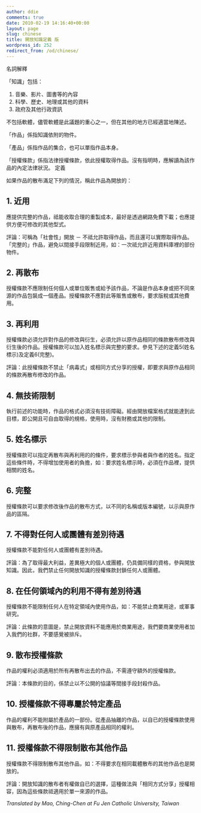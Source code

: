```yaml
---
author: ddie
comments: true
date: 2010-02-19 14:16:40+00:00
layout: page
slug: chinese
title: 開放知識定義 版
wordpress_id: 252
redirect_from: /od/chinese/
---
```


名詞解釋

「知識」包括：

  1. 音樂、影片、圖書等的內容
  2. 科學、歷史、地理或其他的資料
  3. 政府及其他行政資訊

不包括軟體，儘管軟體是此議題的重心之一，但在其他的地方已經適當地陳述。

「作品」係指知識依附的物件。

「產品」係指作品的集合，也可以單指作品本身。

「授權條款」係指法律授權條款，依此授權取得作品。沒有指明時，應解讀為該作品的內定法律狀況。
定義

如果作品的散布滿足下列的情況，稱此作品為開放的：

## 1. 近用

應提供完整的作品，祗能收取合理的重製成本，最好是透過網路免費下載；也應提供方便可修改的其他型式。

評論：可稱為「社會性」開放 － 不祗允許取得作品，而且還可以實際取得作品。「完整的」作品，避免以間接手段限制近用，如：一次祗允許近用資料庫裡的部份物件。
## 2. 再散布

授權條款不應限制任何個人或單位販售或給予該作品，不論是作品本身或把不同來源的作品包裝成一個產品。授權條款不應對此等販售或散布，要求版稅或其他費用。

## 3. 再利用

授權條款必須允許對作品的修改與衍生，必須允許以原作品相同的條款散布修改與衍生後的作品。授權條款可以加入姓名標示與完整的要求。參見下述的定義5(姓名標示)及定義6(完整)。

評論：此授權條款不禁止「病毒式」或相同方式分享的授權，即要求與原作品相同的條款再散布修改的作品。

## 4. 無技術限制

執行前述的功能時，作品的格式必須沒有技術障礙。經由開放檔案格式就能達到此目標，即公開且可自由取得的規格，使用時，沒有財務或其他的限制。

## 5. 姓名標示

授權條款可以指定再散布與再利用的的條件，要求標示參與者與作者的姓名。指定這些條件時，不得增加使用者的負擔，如：要求姓名標示時，必須在作品裡，提供相關的姓名。

## 6. 完整

授權條款可以要求修改後作品的散布方式，以不同的名稱或版本編號，以示與原作品的區隔。

## 7. 不得對任何人或團體有差別待遇

授權條款不能對任何人或團體有差別待遇。

評論：為了取得最大利益，差異極大的個人或團體，仍具備同樣的資格，參與開放知識。因此，我們禁止任何開放知識的授權條款封鎖任何人或團體。

## 8. 在任何領域內的利用不得有差別待遇

授權條款不能限制任何人在特定領域內使用作品，如：不能禁止商業用途，或軍事研究。

評論：此條款的意圖是，禁止開放資料不能應用於商業用途，我們要商業使用者加入我們的社群，不要感覺被排斥。

## 9. 散布授權條款

作品的權利必須適用於所有再散布出去的作品，不需遵守額外的授權條款。

評論：本條款的目的，係禁止以不公開的協議等間接手段封殺作品。

## 10. 授權條款不得專屬於特定產品

作品的權利不能附屬於產品的一部份。從產品抽離的作品，以自已的授權條款使用與散布，再散布後的作品，應擁有與原產品相同的權利。

## 11. 授權條款不得限制散布其他作品

授權條款不得限制散布其他作品，如：不得要求在相同載體散布的其他作品也是開放的。

評論：開放知識的散布者有權做自已的選擇，這種做法與「相同方式分享」授權相容，因為這些條款祗適用於單一來源的作品。

*Translated by Mao, Ching-Chen at Fu Jen Catholic University, Taiwan*
